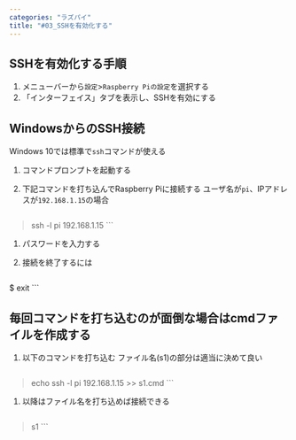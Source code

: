 ```yaml
---
categories: "ラズパイ"
title: "#03_SSHを有効化する"
---
```


## SSHを有効化する手順
1. メニューバーから`設定`>`Raspberry Piの設定`を選択する
1. 「インターフェイス」タブを表示し、SSHを有効にする

## WindowsからのSSH接続
Windows 10では標準で`ssh`コマンドが使える

1. コマンドプロンプトを起動する
1. 下記コマンドを打ち込んでRaspberry Piに接続する
   ユーザ名が`pi`、IPアドレスが`192.168.1.15`の場合

    ```powershell
> ssh -l pi 192.168.1.15
    ```
1. パスワードを入力する
1. 接続を終了するには

    ```shell
$ exit
    ```

## 毎回コマンドを打ち込むのが面倒な場合はcmdファイルを作成する

1. 以下のコマンドを打ち込む
   ファイル名(s1)の部分は適当に決めて良い

    ```powershell
> echo ssh -l pi 192.168.1.15 >> s1.cmd
    ```
1. 以降はファイル名を打ち込めば接続できる

    ```powershell
> s1
    ```
    
